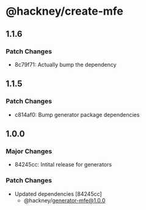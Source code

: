 # @hackney/create-mfe

## 1.1.6

### Patch Changes

- 8c79f71: Actually bump the dependency

## 1.1.5

### Patch Changes

- c814af0: Bump generator package dependencies

## 1.0.0

### Major Changes

- 84245cc: Intital release for generators

### Patch Changes

- Updated dependencies [84245cc]
  - @hackney/generator-mfe@1.0.0
